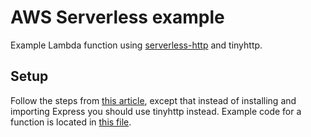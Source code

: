 # AWS Serverless example

Example Lambda function using [serverless-http](https://github.com/dougmoscrop/serverless-http) and tinyhttp.

## Setup

Follow the steps from [this article](https://www.serverless.com/blog/serverless-express-rest-api), except that instead of installing and importing Express you should use tinyhttp instead. Example code for a function is located in [this file](/examples/aws/index.js).
